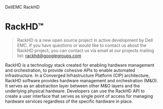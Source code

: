 DellEMC RackHD

# RackHD&trade;

> RackHD is a new open source project in active development by Dell EMC.  If you have questions or would like to contact us about the RackHD project, you can contact us via email at our projects mailing list: rackhd@googlegroups.com

RackHD is a technology stack created for enabling hardware management and orchestration, to provide cohesive APIs to enable automated infrastructure. In a Converged Infrastructure Platform (CIP) architecture, RackHD software provides hardware management and orchestration
(M&O). It serves as an abstraction layer between other M&O layers and the underlying physical hardware. Developers can use the RackHD API to create a user interface that serves as single point of access for managing hardware services regardless of the specific hardware in place.